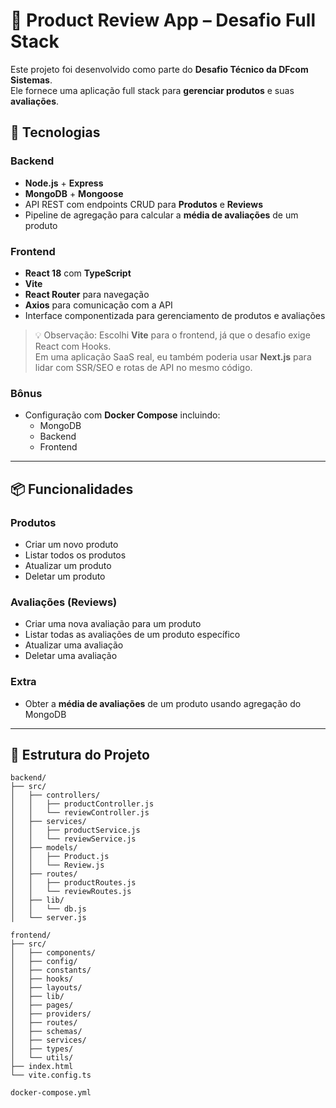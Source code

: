 # 🛒 Product Review App – Desafio Full Stack

Este projeto foi desenvolvido como parte do **Desafio Técnico da DFcom Sistemas**.  
Ele fornece uma aplicação full stack para **gerenciar produtos** e suas **avaliações**.

## 🚀 Tecnologias

### Backend
- **Node.js** + **Express**
- **MongoDB** + **Mongoose**
- API REST com endpoints CRUD para **Produtos** e **Reviews**
- Pipeline de agregação para calcular a **média de avaliações** de um produto


### Frontend
- **React 18** com **TypeScript**
- **Vite**
- **React Router** para navegação
- **Axios** para comunicação com a API
- Interface componentizada para gerenciamento de produtos e avaliações

> 💡 Observação: Escolhi **Vite** para o frontend, já que o desafio exige React com Hooks.  
Em uma aplicação SaaS real, eu também poderia usar **Next.js** para lidar com SSR/SEO e rotas de API no mesmo código.


### Bônus
- Configuração com **Docker Compose** incluindo:
  - MongoDB
  - Backend
  - Frontend

---


## 📦 Funcionalidades

### Produtos
- Criar um novo produto
- Listar todos os produtos
- Atualizar um produto
- Deletar um produto

### Avaliações (Reviews)
- Criar uma nova avaliação para um produto
- Listar todas as avaliações de um produto específico
- Atualizar uma avaliação
- Deletar uma avaliação

### Extra
- Obter a **média de avaliações** de um produto usando agregação do MongoDB

---

## 📂 Estrutura do Projeto


```
backend/
├── src/
│   ├── controllers/
│   │   ├── productController.js
│   │   └── reviewController.js
│   ├── services/
│   │   ├── productService.js
│   │   └── reviewService.js
│   ├── models/
│   │   ├── Product.js
│   │   └── Review.js
│   ├── routes/
│   │   ├── productRoutes.js
│   │   └── reviewRoutes.js
│   ├── lib/
│   │   └── db.js
│   └── server.js

frontend/
├── src/
│   ├── components/
│   ├── config/
│   ├── constants/
│   ├── hooks/
│   ├── layouts/
│   ├── lib/
│   ├── pages/
│   ├── providers/
│   ├── routes/
│   ├── schemas/
│   ├── services/
│   ├── types/
│   └── utils/
├── index.html
└── vite.config.ts

docker-compose.yml
```